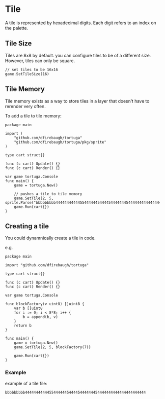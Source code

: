# Tile
A tile is represented by hexadecimal digits. Each digit refers to an index on the palette.

## Tile Size
Tiles are 8x8 by default.
you can configure tiles to be of a different size.  However, tiles can only be square.

```golang
// set tiles to be 16x16
game.SetTileSize(16)
```

## Tile Memory
Tile memory exists as a way to store tiles in a layer that doesn't have to rerender very often.

To add a tile to tile memory:
```golang
package main

import (
	"github.com/dfirebaugh/tortuga"
	"github.com/dfirebaugh/tortuga/pkg/sprite"
)

type cart struct{}

func (c cart) Update() {}
func (c cart) Render() {}

var game tortuga.Console
func main() {
    game = tortuga.New()

    // pushes a tile to tile memory
    game.SetTile(2, 5, sprite.Parse("bbbbbbbbb4444444444455444444544445444444454444444444444444444444"))
    game.Run(cart{})
}
```

## Creating a tile
You could dynamnically create a tile in code.

e.g.
```golang
package main

import "github.com/dfirebaugh/tortuga"

type cart struct{}

func (c cart) Update() {}
func (c cart) Render() {}

var game tortuga.Console

func blockFactory(v uint8) []uint8 {
	var b []uint8
	for i := 0; i < 8*8; i++ {
		b = append(b, v)
	}
	return b
}

func main() {
    game = tortuga.New()
    game.SetTile(2, 5, blockFactory(7))

    game.Run(cart{})
}
```

### Example
example of a tile file:

```
bbbbbbbbb4444444444455444444544445444444454444444444444444444444
```
